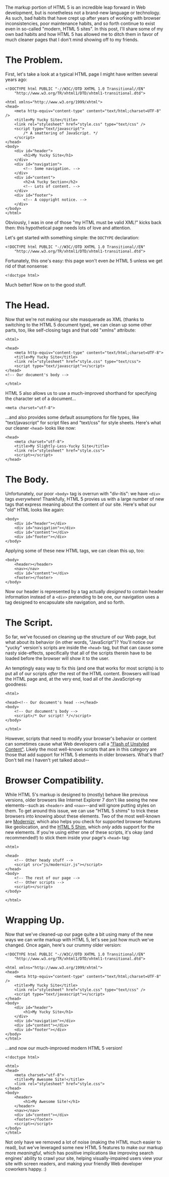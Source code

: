 ﻿The markup portion of HTML 5 is an incredible leap forward in Web development,
but is nonetheless not a brand-new language or technology.  As such, bad habits
that have crept up after years of working with browser inconsistencies, poor
maintenance habits, and so forth continue to exist even in so-called "modern,
HTML 5 sites".  In this post, I'll share some of my own bad habits and how HTML
5 has allowed me to ditch them in favor of much cleaner pages that I don't mind
showing off to my friends.

The Problem.
============

First, let's take a look at a typical HTML page I might have written several years ago:

	<!DOCTYPE html PUBLIC "-//W3C//DTD XHTML 1.0 Transitional//EN"
		"http://www.w3.org/TR/xhtml1/DTD/xhtml1-transitional.dtd">

	<html xmlns="http://www.w3.org/1999/xhtml">
	<head>
		<meta http-equiv="content-type" content="text/html;charset=UTF-8" />
		<title>My Yucky Site</title>
		<link rel="stylesheet" href="style.css" type="text/css" />
		<script type="text/javascript">
			/* A smattering of JavaScript. */
		</script>
	</head>
	<body>
		<div id="header">
			<h1>My Yucky Site</h1>
		</div>
		<div id="navigation">
			<!-- Some navigation. -->
		</div>
		<div id="content">
			<h2>A Yucky Section</h2>
			<!-- Lots of content. -->
		</div>
		<div id="footer">
			<!-- A copyright notice. -->
		</div>
	</body>
	</html>

Obviously, I was in one of those "my HTML must be valid XML!" kicks back then:
this hypothetical page needs lots of love and attention.

Let's get started with something simple: the `DOCTYPE` declaration:

	<!DOCTYPE html PUBLIC "-//W3C//DTD XHTML 1.0 Transitional//EN"
		"http://www.w3.org/TR/xhtml1/DTD/xhtml1-transitional.dtd">

Fortunately, this one's easy: this page won't even _be_ HTML 5 unless we get rid
of that nonsense:

	<!doctype html>

Much better!  Now on to the good stuff.

The Head.
=========

Now that we're not making our site masquerade as XML (thanks to switching to the
HTML 5 document type), we can clean up some other parts, too, like self-closing
tags and that odd "xmlns" attribute:

	<html>

	<head>
		<meta http-equiv="content-type" content="text/html;charset=UTF-8">
		<title>My Yucky Site</title>
		<link rel="stylesheet" href="style.css" type="text/css">
		<script type="text/javascript"></script>
	</head>
	<!-- Our document's body -->

	</html>

HTML 5 also allows us to use a much-improved shorthand for specifying the
character set of a document...

	<meta charset="utf-8">

...and also provides some default assumptions for file types, like
"text/javascript" for script files and "text/css" for style sheets.  Here's what
our cleaner `<head>` looks like now:

	<head>
		<meta charset="utf-8">
		<title>My Slightly-Less-Yucky Site</title>
		<link rel="stylesheet" href="style.css">
		<script></script>
	</head>

The Body.
=========

Unfortunately, our poor `<body>` tag is overrun with "div-itis": we have `<div>`
tags _everywhere_!  Thankfully, HTML 5 provies us with a large number of new
tags that express meaning about the content of our site.  Here's what our "old"
HTML looks like again:

	<body>
		<div id="header"></div>
		<div id="navigation"></div>
		<div id="content"></div>
		<div id="footer"></div>
	</body>

Applying some of these new HTML tags, we can clean this up, too:

	<body>
		<header></header>
		<nav></nav>
		<div id="content"></div>
		<footer></footer>
	</body>

Now our header is represented by a tag actually _designed_ to contain header
information instead of a `<div>` pretending to be one, our navigation uses a tag
designed to encapsulate site navigation, and so forth.

The Script.
===========

So far, we've focused on cleaning up the structure of our Web page, but what
about its behavior (in other words, "JavaScript")?  You'll notice our "yucky"
version's scripts are inside the `<head>` tag, but that can cause some nasty
side-effects, specifically that all of the scripts therein have to be loaded
before the browser will show it to the user.

An temptingly easy way to fix this (and one that works for most scripts) is to
put all of our scripts _after_ the rest of the HTML content.  Browsers will load
the HTML page and, at the very end, load all of the JavaScript-ey goodness:

	<html>

	<head><!-- Our document's head --></head>
	<body>
		<!-- Our document's body -->
		<script>/* Our script! */</script>
	</body>

	</html>

However, scripts that need to modify your browser's behavior or content can
sometimes cause what Web developers call a ["Flash of Unstyled Content"][1].
Likely the most well-known scripts that are in this category are those that add
support for HTML 5 elements in older browsers.  What's that?  Don't tell me I
haven't yet talked about--

Browser Compatibility.
======================

While HTML 5's markup is designed to (mostly) behave like previous versions,
older browsers like Internet Explorer 7 don't like seeing the new elements--such
as `<header>` and `<nav>`--and will ignore putting styles on them.  To get
around this issue, we can use "HTML 5 shims" to trick these browsers into
knowing about these elements.  Two of the most well-known are [Modernizr][2], which
also helps you check for supported browser features like geolocation, and the
[HTML 5 Shim][3], which _only_ adds support for the new elements.  If you're using
either one of these scripts, it's okay (and recommended!) to stick them inside
your page's `<head>` tag:

	<html>
	
	<head>
		<!-- Other heady stuff -->
		<script src="js/modernizr.js"></script>
	</head>
	<body>
		<!-- The rest of our page -->
		<!-- Other scripts -->
		<script></script>
	</body>

	</html>

Wrapping Up.
============

Now that we've cleaned-up our page quite a bit using many of the new ways we can
write markup with HTML 5, let's see just how much we've changed.  Once again,
here's our crummy older version:

	<!DOCTYPE html PUBLIC "-//W3C//DTD XHTML 1.0 Transitional//EN"
		"http://www.w3.org/TR/xhtml1/DTD/xhtml1-transitional.dtd">

	<html xmlns="http://www.w3.org/1999/xhtml">
	<head>
		<meta http-equiv="content-type" content="text/html;charset=UTF-8" />
		<title>My Yucky Site</title>
		<link rel="stylesheet" href="style.css" type="text/css" />
		<script type="text/javascript"></script>
	</head>
	<body>
		<div id="header">
			<h1>My Yucky Site</h1>
		</div>
		<div id="navigation"></div>
		<div id="content"></div>
		<div id="footer"></div>
	</body>
	</html>

...and now our much-improved modern HTML 5 version!

	<!doctype html>

	<html>
	<head>
		<meta charset="utf-8">
		<title>My Awesome Site!</title>
		<link rel="stylesheet" href="style.css">
	</head>
	<body>
		<header>
			<h1>My Awesome Site!</h1>
		</header>
		<nav></nav>
		<div id="content"></div>
		<footer></footer>
		<script></script>
	</body>
	</html>

Not only have we removed a lot of noise (making the HTML much easier to read),
but we've leveraged some new HTML 5 features to make our markup more
_meaningful_, which has positive implications like improving search engines'
ability to crawl your site, helping visually-impaired users view your site with
screen readers, and making your friendly Web developer coworkers happy. :)

[1]: http://www.bluerobot.com/web/css/fouc.asp/
[2]: http://www.modernizr.com/
[3]: http://code.google.com/p/html5shim/